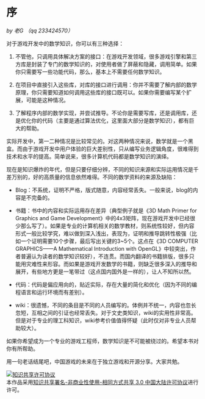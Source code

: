序
============

*by 老G （qq 233424570）*

对于游戏开发中的数学知识，你可以有三种选择：

1. 不管他，只调用具体解决方案的接口：在游戏开发领域，很多游戏引擎和第三方库是封装了专门的数学知识的，对使用者做了屏蔽和隐藏，调用简单。如果你只需要写一些功能代码，那么，基本上不需要任何数学知识。

2. 在项目中直接引入这些库，对库的接口进行调用：你并不需要了解内部的数学原理，你只需要知道如何调用这些库的接口既可以。如果你需要编写某个扩展，可能是这种情况。

3. 了解程序内部的数学实现，并尝试推导。不论你是需要写库，还是调用库，还是优化你的代码（主要是通过算法优化，这里面大部分是数学知识），都有巨大的帮助。

实际开发中，第一二种情况是比较常见的。对这两种情况来说，数学就是一个黑盒。而由于游戏开发中用户体验的巨大差别性，只从编写业务逻辑角度，很难得到技术和水平的提高。简单说来，很多计算机代码都是数学知识的演绎。

现在是知识爆炸的年代，但是只要仔细分辨，不同的知识来源和实际运用情况是千差万别的，好的高质量的信息依然难得。不同的数学资料的来源及缺陷：

- Blog：不系统，证明不严格，版式随意，内容经常丢失。一般来说，blog的内容是不完备的。

- 书籍：书中的内容和实际运用存在差异（典型例子就是《3D Math Primer for Graphics and Game Development》中的4x3矩阵，现在游戏开发中已经很少那么写了）。如果是专业的计算机相关的数学教材，则系统性较好，但内容形式一般比较学究，难以做到深入浅出，表现为，证明和推导跳转性极强（比如一个证明需要10个步骤，最后写出关键的3~5个。这点在《3D COMPUTER GRAPHICS——A Mathematical Introduction with OpenGL》中较突出，作者普遍认为读者的数学知识较好），不连贯。而国内翻译的书籍排版，很多只能用灾难性来形容。而如果是游戏开发数学的书籍，则缺乏很多深入的推导和展开，有些地方更是一笔带过（这点国内国外是一样的），让人不知所以然。

- 代码：代码是偏应用向的，贴近实际，存在大量的简化和优化（因为不同的编程语言和运行环境而有差别）。

- wiki：很遗憾，不同的条目是不同的人员编写的。体例并不统一，内容也忽长忽短，互相之间的引证也经常丢失。对于文史类知识，wiki的实用性非常高。但是对于专业的理工科知识，wiki参考价值值得怀疑（此时仅对非专业人员帮助较大）。

如果你希望成为一个专业的游戏工程师，数学知识是不可能被绕过的。希望本书对你有所帮助。

用一句老话结尾吧，中国游戏的未来在于独立游戏和开源分享。大家共勉。

<a rel="license" href="http://creativecommons.org/licenses/by-nc-sa/3.0/cn/"><img alt="知识共享许可协议" style="border-width:0" src="https://i.creativecommons.org/l/by-nc-sa/3.0/cn/88x31.png" /></a><br />本作品采用<a rel="license" href="http://creativecommons.org/licenses/by-nc-sa/3.0/cn/">知识共享署名-非商业性使用-相同方式共享 3.0 中国大陆许可协议</a>进行许可。
